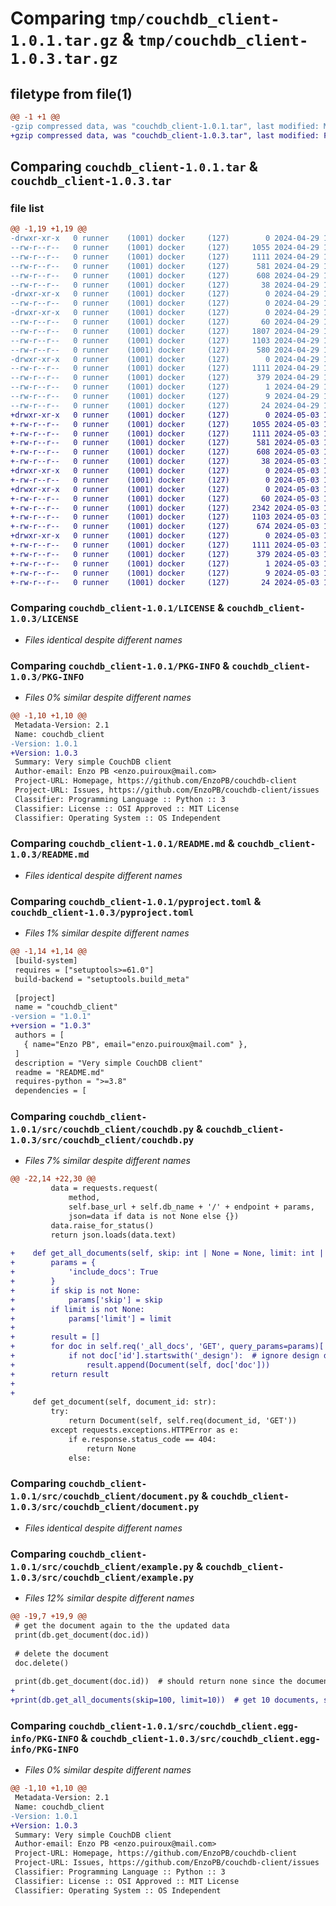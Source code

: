 # Comparing `tmp/couchdb_client-1.0.1.tar.gz` & `tmp/couchdb_client-1.0.3.tar.gz`

## filetype from file(1)

```diff
@@ -1 +1 @@
-gzip compressed data, was "couchdb_client-1.0.1.tar", last modified: Mon Apr 29 13:23:57 2024, max compression
+gzip compressed data, was "couchdb_client-1.0.3.tar", last modified: Fri May  3 12:17:30 2024, max compression
```

## Comparing `couchdb_client-1.0.1.tar` & `couchdb_client-1.0.3.tar`

### file list

```diff
@@ -1,19 +1,19 @@
-drwxr-xr-x   0 runner    (1001) docker     (127)        0 2024-04-29 13:23:57.447132 couchdb_client-1.0.1/
--rw-r--r--   0 runner    (1001) docker     (127)     1055 2024-04-29 13:23:53.000000 couchdb_client-1.0.1/LICENSE
--rw-r--r--   0 runner    (1001) docker     (127)     1111 2024-04-29 13:23:57.447132 couchdb_client-1.0.1/PKG-INFO
--rw-r--r--   0 runner    (1001) docker     (127)      581 2024-04-29 13:23:53.000000 couchdb_client-1.0.1/README.md
--rw-r--r--   0 runner    (1001) docker     (127)      608 2024-04-29 13:23:53.000000 couchdb_client-1.0.1/pyproject.toml
--rw-r--r--   0 runner    (1001) docker     (127)       38 2024-04-29 13:23:57.447132 couchdb_client-1.0.1/setup.cfg
-drwxr-xr-x   0 runner    (1001) docker     (127)        0 2024-04-29 13:23:57.443132 couchdb_client-1.0.1/src/
--rw-r--r--   0 runner    (1001) docker     (127)        0 2024-04-29 13:23:53.000000 couchdb_client-1.0.1/src/__init__.py
-drwxr-xr-x   0 runner    (1001) docker     (127)        0 2024-04-29 13:23:57.443132 couchdb_client-1.0.1/src/couchdb_client/
--rw-r--r--   0 runner    (1001) docker     (127)       60 2024-04-29 13:23:53.000000 couchdb_client-1.0.1/src/couchdb_client/__init__.py
--rw-r--r--   0 runner    (1001) docker     (127)     1807 2024-04-29 13:23:53.000000 couchdb_client-1.0.1/src/couchdb_client/couchdb.py
--rw-r--r--   0 runner    (1001) docker     (127)     1103 2024-04-29 13:23:53.000000 couchdb_client-1.0.1/src/couchdb_client/document.py
--rw-r--r--   0 runner    (1001) docker     (127)      580 2024-04-29 13:23:53.000000 couchdb_client-1.0.1/src/couchdb_client/example.py
-drwxr-xr-x   0 runner    (1001) docker     (127)        0 2024-04-29 13:23:57.447132 couchdb_client-1.0.1/src/couchdb_client.egg-info/
--rw-r--r--   0 runner    (1001) docker     (127)     1111 2024-04-29 13:23:57.000000 couchdb_client-1.0.1/src/couchdb_client.egg-info/PKG-INFO
--rw-r--r--   0 runner    (1001) docker     (127)      379 2024-04-29 13:23:57.000000 couchdb_client-1.0.1/src/couchdb_client.egg-info/SOURCES.txt
--rw-r--r--   0 runner    (1001) docker     (127)        1 2024-04-29 13:23:57.000000 couchdb_client-1.0.1/src/couchdb_client.egg-info/dependency_links.txt
--rw-r--r--   0 runner    (1001) docker     (127)        9 2024-04-29 13:23:57.000000 couchdb_client-1.0.1/src/couchdb_client.egg-info/requires.txt
--rw-r--r--   0 runner    (1001) docker     (127)       24 2024-04-29 13:23:57.000000 couchdb_client-1.0.1/src/couchdb_client.egg-info/top_level.txt
+drwxr-xr-x   0 runner    (1001) docker     (127)        0 2024-05-03 12:17:30.158091 couchdb_client-1.0.3/
+-rw-r--r--   0 runner    (1001) docker     (127)     1055 2024-05-03 12:17:19.000000 couchdb_client-1.0.3/LICENSE
+-rw-r--r--   0 runner    (1001) docker     (127)     1111 2024-05-03 12:17:30.158091 couchdb_client-1.0.3/PKG-INFO
+-rw-r--r--   0 runner    (1001) docker     (127)      581 2024-05-03 12:17:19.000000 couchdb_client-1.0.3/README.md
+-rw-r--r--   0 runner    (1001) docker     (127)      608 2024-05-03 12:17:19.000000 couchdb_client-1.0.3/pyproject.toml
+-rw-r--r--   0 runner    (1001) docker     (127)       38 2024-05-03 12:17:30.158091 couchdb_client-1.0.3/setup.cfg
+drwxr-xr-x   0 runner    (1001) docker     (127)        0 2024-05-03 12:17:30.154091 couchdb_client-1.0.3/src/
+-rw-r--r--   0 runner    (1001) docker     (127)        0 2024-05-03 12:17:19.000000 couchdb_client-1.0.3/src/__init__.py
+drwxr-xr-x   0 runner    (1001) docker     (127)        0 2024-05-03 12:17:30.154091 couchdb_client-1.0.3/src/couchdb_client/
+-rw-r--r--   0 runner    (1001) docker     (127)       60 2024-05-03 12:17:19.000000 couchdb_client-1.0.3/src/couchdb_client/__init__.py
+-rw-r--r--   0 runner    (1001) docker     (127)     2342 2024-05-03 12:17:19.000000 couchdb_client-1.0.3/src/couchdb_client/couchdb.py
+-rw-r--r--   0 runner    (1001) docker     (127)     1103 2024-05-03 12:17:19.000000 couchdb_client-1.0.3/src/couchdb_client/document.py
+-rw-r--r--   0 runner    (1001) docker     (127)      674 2024-05-03 12:17:19.000000 couchdb_client-1.0.3/src/couchdb_client/example.py
+drwxr-xr-x   0 runner    (1001) docker     (127)        0 2024-05-03 12:17:30.158091 couchdb_client-1.0.3/src/couchdb_client.egg-info/
+-rw-r--r--   0 runner    (1001) docker     (127)     1111 2024-05-03 12:17:30.000000 couchdb_client-1.0.3/src/couchdb_client.egg-info/PKG-INFO
+-rw-r--r--   0 runner    (1001) docker     (127)      379 2024-05-03 12:17:30.000000 couchdb_client-1.0.3/src/couchdb_client.egg-info/SOURCES.txt
+-rw-r--r--   0 runner    (1001) docker     (127)        1 2024-05-03 12:17:30.000000 couchdb_client-1.0.3/src/couchdb_client.egg-info/dependency_links.txt
+-rw-r--r--   0 runner    (1001) docker     (127)        9 2024-05-03 12:17:30.000000 couchdb_client-1.0.3/src/couchdb_client.egg-info/requires.txt
+-rw-r--r--   0 runner    (1001) docker     (127)       24 2024-05-03 12:17:30.000000 couchdb_client-1.0.3/src/couchdb_client.egg-info/top_level.txt
```

### Comparing `couchdb_client-1.0.1/LICENSE` & `couchdb_client-1.0.3/LICENSE`

 * *Files identical despite different names*

### Comparing `couchdb_client-1.0.1/PKG-INFO` & `couchdb_client-1.0.3/PKG-INFO`

 * *Files 0% similar despite different names*

```diff
@@ -1,10 +1,10 @@
 Metadata-Version: 2.1
 Name: couchdb_client
-Version: 1.0.1
+Version: 1.0.3
 Summary: Very simple CouchDB client
 Author-email: Enzo PB <enzo.puiroux@mail.com>
 Project-URL: Homepage, https://github.com/EnzoPB/couchdb-client
 Project-URL: Issues, https://github.com/EnzoPB/couchdb-client/issues
 Classifier: Programming Language :: Python :: 3
 Classifier: License :: OSI Approved :: MIT License
 Classifier: Operating System :: OS Independent
```

### Comparing `couchdb_client-1.0.1/README.md` & `couchdb_client-1.0.3/README.md`

 * *Files identical despite different names*

### Comparing `couchdb_client-1.0.1/pyproject.toml` & `couchdb_client-1.0.3/pyproject.toml`

 * *Files 1% similar despite different names*

```diff
@@ -1,14 +1,14 @@
 [build-system]
 requires = ["setuptools>=61.0"]
 build-backend = "setuptools.build_meta"
 
 [project]
 name = "couchdb_client"
-version = "1.0.1"
+version = "1.0.3"
 authors = [
   { name="Enzo PB", email="enzo.puiroux@mail.com" },
 ]
 description = "Very simple CouchDB client"
 readme = "README.md"
 requires-python = ">=3.8"
 dependencies = [
```

### Comparing `couchdb_client-1.0.1/src/couchdb_client/couchdb.py` & `couchdb_client-1.0.3/src/couchdb_client/couchdb.py`

 * *Files 7% similar despite different names*

```diff
@@ -22,14 +22,30 @@
         data = requests.request(
             method,
             self.base_url + self.db_name + '/' + endpoint + params,
             json=data if data is not None else {})
         data.raise_for_status()
         return json.loads(data.text)
 
+    def get_all_documents(self, skip: int | None = None, limit: int | None = None):
+        params = {
+            'include_docs': True
+        }
+        if skip is not None:
+            params['skip'] = skip
+        if limit is not None:
+            params['limit'] = limit
+
+        result = []
+        for doc in self.req('_all_docs', 'GET', query_params=params)['rows']:
+            if not doc['id'].startswith('_design'):  # ignore design documents
+                result.append(Document(self, doc['doc']))
+        return result
+
+
     def get_document(self, document_id: str):
         try:
             return Document(self, self.req(document_id, 'GET'))
         except requests.exceptions.HTTPError as e:
             if e.response.status_code == 404:
                 return None
             else:
```

### Comparing `couchdb_client-1.0.1/src/couchdb_client/document.py` & `couchdb_client-1.0.3/src/couchdb_client/document.py`

 * *Files identical despite different names*

### Comparing `couchdb_client-1.0.1/src/couchdb_client/example.py` & `couchdb_client-1.0.3/src/couchdb_client/example.py`

 * *Files 12% similar despite different names*

```diff
@@ -19,7 +19,9 @@
 # get the document again to the the updated data
 print(db.get_document(doc.id))
 
 # delete the document
 doc.delete()
 
 print(db.get_document(doc.id))  # should return none since the document was deleted
+
+print(db.get_all_documents(skip=100, limit=10))  # get 10 documents, starting from the 100th
```

### Comparing `couchdb_client-1.0.1/src/couchdb_client.egg-info/PKG-INFO` & `couchdb_client-1.0.3/src/couchdb_client.egg-info/PKG-INFO`

 * *Files 0% similar despite different names*

```diff
@@ -1,10 +1,10 @@
 Metadata-Version: 2.1
 Name: couchdb_client
-Version: 1.0.1
+Version: 1.0.3
 Summary: Very simple CouchDB client
 Author-email: Enzo PB <enzo.puiroux@mail.com>
 Project-URL: Homepage, https://github.com/EnzoPB/couchdb-client
 Project-URL: Issues, https://github.com/EnzoPB/couchdb-client/issues
 Classifier: Programming Language :: Python :: 3
 Classifier: License :: OSI Approved :: MIT License
 Classifier: Operating System :: OS Independent
```

